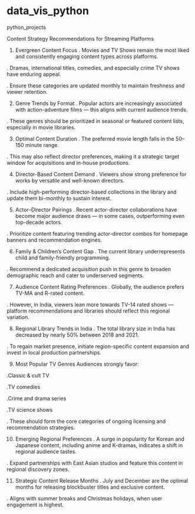 # data_vis_python
 python_projects

Content Strategy Recommendations for Streaming Platforms
1. Evergreen Content Focus
 . Movies and TV Shows remain the most liked and consistently engaging content types across platforms.

 . Dramas, international titles, comedies, and especially crime TV shows have enduring appeal.

. Ensure these categories are updated monthly to maintain freshness and viewer retention.

2. Genre Trends by Format
. Popular actors are increasingly associated with action-adventure films — this aligns with current audience trends.

. These genres should be prioritized in seasonal or featured content lists, especially in movie libraries.

3. Optimal Content Duration
. The preferred movie length falls in the 50–150 minute range.

. This may also reflect director preferences, making it a strategic target window for acquisitions and in-house productions.

4. Director-Based Content Demand
. Viewers show strong preference for works by versatile and well-known directors.

. Include high-performing director-based collections in the library and update them bi-monthly to sustain interest.

5. Actor–Director Pairings
. Recent actor-director collaborations have become major audience draws — in some cases, outperforming even top-decade actors.

. Prioritize content featuring trending actor-director combos for homepage banners and recommendation engines.

6. Family & Children’s Content Gap
. The current library underrepresents child and family-friendly programming.

. Recommend a dedicated acquisition push in this genre to broaden demographic reach and cater to underserved segments.

7. Audience Content Rating Preferences
. Globally, the audience prefers TV-MA and R-rated content.

. However, in India, viewers lean more towards TV-14 rated shows — platform recommendations and libraries should reflect this regional variation.

8. Regional Library Trends in India
. The total library size in India has decreased by nearly 50% between 2018 and 2021.

. To regain market presence, initiate region-specific content expansion and invest in local production partnerships.

9. Most Popular TV Genres
  Audiences strongly favor:

  .Classic & cult TV

  .TV comedies

  .Crime and drama series

  .TV science shows

. These should form the core categories of ongoing licensing and recommendation strategies.

10. Emerging Regional Preferences
. A surge in popularity for Korean and Japanese content, including anime and K-dramas, indicates a shift in regional audience tastes.

. Expand partnerships with East Asian studios and feature this content in regional discovery zones.

11. Strategic Content Release Months
. July and December are the optimal months for releasing blockbuster titles and exclusive content.

. Aligns with summer breaks and Christmas holidays, when user engagement is highest.